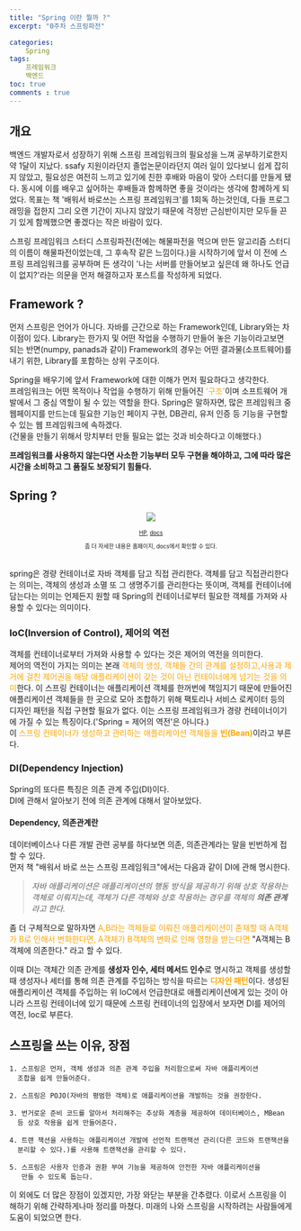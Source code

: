 ```yaml
---
title: "Spring 이란 뭘까 ?"
excerpt: "0주차 스프링파전"

categories:
    Spring
tags:
    프레임워크
    백엔드
toc: true
comments : true
---
```

## 개요
백엔드 개발자로서 성장하기 위해 스프링 프레임워크의 필요성을 느껴 공부하기로한지 약 1달이 지났다. ssafy 지원이라던지 졸업논문이라던지 여러 일이 있다보니 쉽게 잡히지 않았고, 필요성은 여전히 느끼고 있기에 친한 후배와 마음이 맞아 스터디를 만들게 됐다. 동시에 이를 배우고 싶어하는 후배들과 함께하면 좋을 것이라는 생각에 함께하게 되었다. 목표는 책 '배워서 바로쓰는 스프링 프레임워크'를 1회독 하는것인데, 다들 프로그래밍을 접한지 그리 오랜 기간이 지나지 않았기 때문에 걱정반 근심반이지만 모두들 끈기 있게 함께했으면 좋겠다는 작은 바람이 있다.  

스프링 프레임워크 스터디 스프링파전(전에는 해물파전을 먹으며 만든 알고리즘 스터디의 이름이 해물파전이었는데, 그 후속작 같은 느낌이다.)을 시작하기에 앞서 이 전에 스프링 프레임워크를 공부하며 든 생각이 '나는 서버를 만들어보고 싶은데 왜 하나도 언급이 없지?'라는 의문을 먼저 해결하고자 포스트를 작성하게 되었다.  

## Framework ?  
먼저 스프링은 언어가 아니다. 자바를 근간으로 하는 Framework인데, Library와는 차이점이 있다. 
Library는 한가지 및 어떤 작업을 수행하기 만들어 놓은 기능이라고보면 되는 반면(numpy, panads과 같이) Framework의 경우는 어떤 결과물(소프트웨어)를 내기 위한, Library를 포함하는 상위 구조이다.  

Spring을 배우기에 앞서 Framework에 대한 이해가 먼저 필요하다고 생각한다.  
프레임워크는 어떤 목적이나 작업을 수행하기 위해 만들어진 <span style = "color : orange">'구조'</span>이며 소프트웨어 개발에서 그 중심 역할이 될 수 있는 역할을 한다.  Spring은 말하자면, 많은 프레임워크 중 웹페이지를 만드는데 필요한 기능인 페이지 구현, DB관리, 유저 인증 등 기능을 구현할 수 있는 웹 프레임워크에 속하겠다.  
(건물을 만들기 위해서 망치부터 만들 필요는 없는 것과 비슷하다고 이해했다.)

__프레임워크를 사용하지 않는다면 사소한 기능부터 모두 구현을 해야하고, 그에 따라 많은 시간을 소비하고 그 품질도 보장되기 힘들다.__

## Spring ?  
<p align = "center"><img src = "../../assets/images/spring/spring.png"></p>

<center>
<div style = "font-size : 10px"><a href= "https://spring.io">HP</a>,
<a href = "https://docs.spring.io/spring-framework/docs/current/reference/html/">docs</a>
<br>

좀 더 자세한 내용은 홈페이지, docs에서 확인할 수 있다.</div>
</center>   
<br>
spring은 경량 컨테이너로 자바 객체를 담고 직접 관리한다.  
객체를 담고 직접관리한다는 의미는, 객체의 생성과 소멸 또 그 생명주기를 관리한다는 뜻이며, 객체를 컨테이너에 담는다는 의미는 언제든지 원할 때 Spring의 컨테이너로부터 필요한 객체를 가져와 사용할 수 있다는 의미이다.  
  

### IoC(Inversion of Control), 제어의 역전  
객체를 컨테이너로부터 가져와 사용할 수 있다는 것은 제어의 역전을 의미한다.  
제어의 역전이 가지는 의미는 본래 <span style = "color:orange">객체의 생성, 객체들 간의 관계를 설정하고,사용과 제거에 걸친 제어권을 해당 애플리케이션이 갖는 것이 아닌 컨테이너에게 넘기는 것을 의미</span>한다. 이 스프링 컨테이너는 애플리케이션 객체를 한꺼번에 책임지기 때문에 만들어진 애플리케이션 객체들을 한 곳으로 모아 조합하기 위해 팩토리나 서비스 로케이터 등의 디자인 패턴을 직접 구현할 필요가 없다.
이는 스프링 프레임워크가 경량 컨테이너이기에 가질 수 있는 특징이다.('Spring = 제어의 역전'은 아니다.)  
이 <span style = "color : orange">스프링 컨테이너가 생성하고 관리하는 애플리케이션 객체들을 <strong>빈(Bean)</strong></span>이라고 부른다. 
  
###  DI(Dependency Injection)  
Spring의 또다른 특징은 의존 관계 주입(DI)이다.  
DI에 관해서 알아보기 전에 의존 관계에 대해서 알아보았다.  
#### Dependency, 의존관계란  
 데이터베이스나 다른 개발 관련 공부를 하다보면 의존, 의존관계라는 말을 빈번하게 접할 수 있다.  
 먼저 책 "배워서 바로 쓰는 스프링 프레임워크"에서는 다음과 같이 DI에 관해 명시한다.  
 >_자바 애플리케이션은 애플리케이션의 행동 방식을 제공하기 위해 상호 작용하는 객체로 이뤄지는데, 객체가 다른 객체와 상호 작용하는 경우를 객체의 <strong>의존 관계</strong> 라고 한다._  

 좀 더 구체적으로 말하자면 <span style= "color : orange">A,B라는 객체들로 이뤄진 애플리케이션이 존재할 때 A객체가 B로 인해서 변화한다면, A객체가 B객체의 변화로 인해 영향을 받는다면 </span>"A객체는 B객체에 의존한다." 라고 할 수 있다.  

이때 DI는 객체간 의존 관계를 <strong>생성자 인수, 세터 메서드 인수</strong>로 명시하고 객체를 생성할 때 생성자나 세터를 통해 의존 관계를 주입하는 방식을 따르는 <span style = "color:orange"><strong>디자인 패턴</strong></span>이다. 생성된 애플리케이션 객체를 주입하는 위 IoC에서 언급한대로 애플리케이션에게 있는 것이 아니라 스프링 컨테이너에 있기 때문에 스프링 컨테이너의 입장에서 보자면 DI를 제어의 역전, Ioc로 부른다.  

## 스프링을 쓰는 이유, 장점
    1. 스프링은 먼저, 객체 생성과 의존 관계 주입을 처리함으로써 자바 애플리케이션 
      조합을 쉽게 만들어준다.  

    2. 스프링은 POJO(자바의 평범한 객체)로 애플리케이션을 개발하는 것을 권장한다.
    
    3. 번거로운 준비 코드를 알아서 처리해주는 추상화 계층을 제공하여 데이터베이스, MBean
      등 상호 작용을 쉽게 만들어준다.

    4. 트랜 잭션을 사용하는 애플리케이션 개발에 선언적 트랜잭션 관리(다른 코드와 트랜잭션을 
      분리할 수 있다.)를 사용해 트랜잭션을 관리할 수 있다.

    5. 스프링은 사용자 인증과 권환 부여 기능을 제공하여 안전한 자바 애플리케이션을
       만들 수 있도록 돕는다.

이 외에도 더 많은 장점이 있겠지만, 가장 와닫는 부분을 간추렸다. 이로서 스프링을 이해하기 위해 간략하게나마 정리를 마쳤다.
미래의 나와 스프링을 시작하려는 사람들에게 도움이 되었으면 한다.
  
